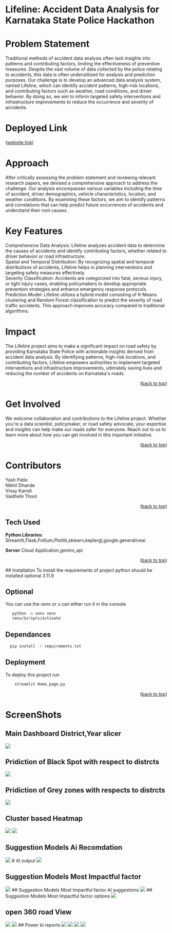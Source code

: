 
#  Lifeline: Accident Data Analysis for Karnataka State Police Hackathon

# Problem Statement
Traditional methods of accident data analysis often lack insights into patterns and contributing factors, limiting the effectiveness of preventive measures. Despite the vast volume of data collected by the police relating to accidents, this data is often underutilized for analysis and prediction purposes. Our challenge is to develop an advanced data analysis system, named Lifeline, which can identify accident patterns, high-risk locations, and contributing factors such as weather, road conditions, and driver behavior. By doing so, we aim to inform targeted safety interventions and infrastructure improvements to reduce the occurrence and severity of accidents.


# Deployed Link
<p>(<a href="https://life-line.streamlit.app/">website link</a>)</p>


# Approach
After critically assessing the problem statement and reviewing relevant research papers, we devised a comprehensive approach to address the challenge. Our analysis encompasses various variables including the time of accident, driver demographics, vehicle characteristics, location, and weather conditions. By examining these factors, we aim to identify patterns and correlations that can help predict future occurrences of accidents and understand their root causes.

# Key Features
Comprehensive Data Analysis: Lifeline analyzes accident data to determine the causes of accidents and identify contributing factors, whether related to driver behavior or road infrastructure. \
Spatial and Temporal Distribution: By recognizing spatial and temporal distributions of accidents, Lifeline helps in planning interventions and targeting safety measures effectively. \
Severity Classification: Accidents are categorized into fatal, serious injury, or light injury cases, enabling policymakers to develop appropriate prevention strategies and enhance emergency response protocols. \
Prediction Model: Lifeline utilizes a hybrid model consisting of K-Means clustering and Random Forest classification to predict the severity of road traffic accidents. This approach improves accuracy compared to traditional algorithms.
# Impact
The Lifeline project aims to make a significant impact on road safety by providing Karnataka State Police with actionable insights derived from accident data analysis. By identifying patterns, high-risk locations, and contributing factors, Lifeline empowers authorities to implement targeted interventions and infrastructure improvements, ultimately saving lives and reducing the number of accidents on Karnataka's roads.
<p align="right">(<a href="#readme-top">back to top</a>)</p>

# Get Involved
We welcome collaboration and contributions to the Lifeline project. Whether you're a data scientist, policymaker, or road safety advocate, your expertise and insights can help make our roads safer for everyone. Reach out to us to learn more about how you can get involved in this important initiative.
<p align="right">(<a href="#readme-top">back to top</a>)</p>

# Contributors

Yash Patle \
Nikhil Dhande \
Vinay Kamdi  \
Vaidhehi Thool 







<p align="right">(<a href="#readme-top">back to top</a>)</p>

## Tech Used


**Python Libraries:** Streamlit,Flask,Follium,Plotlib,sklearn,keplergl,google.generativeai

**Server** Cloud Application,gemini_api






<p align="right">(<a href="#readme-top">back to top</a>)</p>
## Installation 
To install the requirements of project python should be installed  optional 3.11.9

## Optional
You can use the venv or u can either run it in the console 

```bash
   python -m venv venv
   venv/Scripts/activate
```
## Dependances
```bash
  pip install -r requirements.txt
```



## Deployment

To deploy this project run

```bash
    streamlit Home_page.py
```



<p align="right">(<a href="#readme-top">back to top</a>)</p>





# ScreenShots

## Main Dashboard  District,Year slicer
<img src="Screenshot/1.png">

## Pridiction of Black Spot with respect to distrcts
<img src="Screenshot/2.png">

## Pridiction of Grey zones with respects to distrcts
<img src="Screenshot/3.png">

## Cluster based Heatmap
<img src="Screenshot/4.png">
<img src="Screenshot/5.png">

## Suggestion Models Ai Recomdation
<img src="Screenshot/6.png">
 # AI output
<img src="Screenshot/7.png">

## Suggestion Models Most Impactful factor
<img src="Screenshot/8.png">
## Suggestion Models Most Impactful factor AI suggestions
<img src="Screenshot/9.png">
## Suggestion Models Most Impactful factor options
<img src="Screenshot/10.png">

## open 360  road View

<img src="Screenshot/11.png">

<img src="Screenshot/12.png">
## Power bi reports

<img src="Screenshot/13.png">

<img src="Screenshot/14.png">

<img src="Screenshot/15.png">

<img src="Screenshot/16.png">



